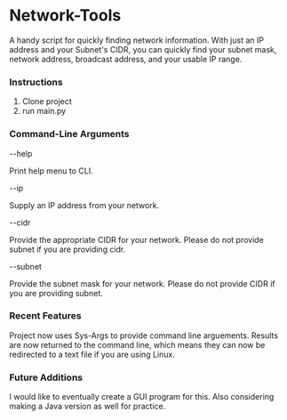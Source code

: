 # Network-Tools
A handy script for quickly finding network information. With just an IP address and your Subnet's CIDR, you can quickly find your subnet  mask, network address, broadcast address, and your usable IP range.

### Instructions
1) Clone project
2) run main.py

### Command-Line Arguments
--help

Print help menu to CLI.

--ip

Supply an IP address from your network.

--cidr

Provide the appropriate CIDR for your network. Please do not provide subnet if you are providing cidr.

--subnet

Provide the subnet mask for your network. Please do not provide CIDR if you are providing subnet.

### Recent Features
Project now uses Sys-Args to provide command line arguements. Results are now returned to the command line, which means they can now be redirected to a text file if you are using Linux. 

### Future Additions
I would like to eventually create a GUI program for this. Also considering making a Java version as well for practice.
